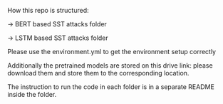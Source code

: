 How this repo is structured:

-> BERT based SST attacks folder

-> LSTM based SST attacks folder

Please use the environment.yml to get the environment setup correctly


Additionally the pretrained models are stored on this drive link: please download them and store them to the corresponding location.


The instruction to run the code in each folder is in a separate README inside the folder.

